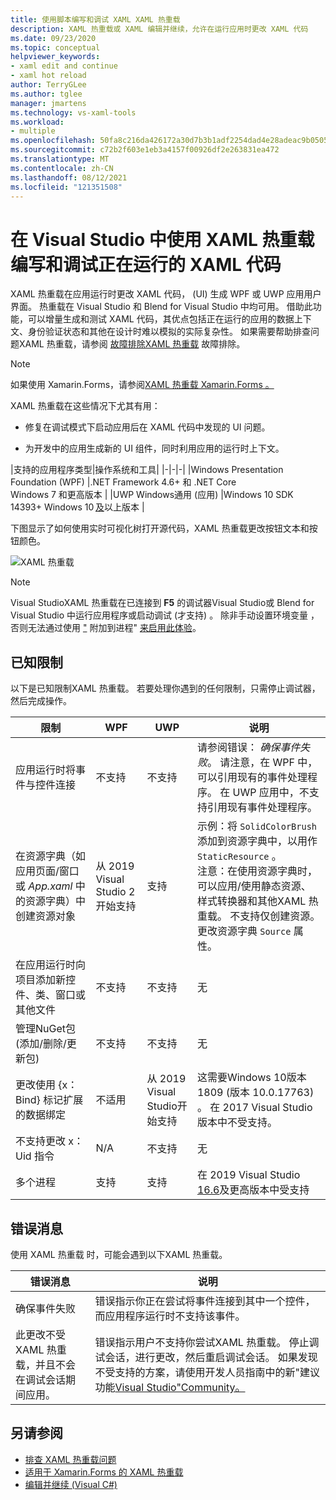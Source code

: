 ```yaml
---
title: 使用脚本编写和调试 XAML XAML 热重载
description: XAML 热重载或 XAML 编辑并继续，允许在运行应用时更改 XAML 代码
ms.date: 09/23/2020
ms.topic: conceptual
helpviewer_keywords:
- xaml edit and continue
- xaml hot reload
author: TerryGLee
ms.author: tglee
manager: jmartens
ms.technology: vs-xaml-tools
ms.workload:
- multiple
ms.openlocfilehash: 50fa8c216da426172a30d7b3b1adf2254dad4e28adeac9b05055de5e9bfa094b
ms.sourcegitcommit: c72b2f603e1eb3a4157f00926df2e263831ea472
ms.translationtype: MT
ms.contentlocale: zh-CN
ms.lasthandoff: 08/12/2021
ms.locfileid: "121351508"
---
```

# <a name="write-and-debug-running-xaml-code-with-xaml-hot-reload-in-visual-studio"></a>在 Visual Studio 中使用 XAML 热重载编写和调试正在运行的 XAML 代码

XAML 热重载在应用运行时更改 XAML 代码， (UI) 生成 WPF 或 UWP 应用用户界面。 热重载在 Visual Studio 和 Blend for Visual Studio 中均可用。 借助此功能，可以增量生成和测试 XAML 代码，其优点包括正在运行的应用的数据上下文、身份验证状态和其他在设计时难以模拟的实际复杂性。 如果需要帮助排查问题XAML 热重载，请参阅 [故障排除XAML 热重载](xaml-hot-reload-troubleshooting.md) 故障排除。

> [!NOTE]
> 如果使用 Xamarin.Forms，请参阅[XAML 热重载 Xamarin.Forms 。](/xamarin/xamarin-forms/xaml/hot-reload)

XAML 热重载在这些情况下尤其有用：

* 修复在调试模式下启动应用后在 XAML 代码中发现的 UI 问题。

* 为开发中的应用生成新的 UI 组件，同时利用应用的运行时上下文。

|支持的应用程序类型|操作系统和工具|
|-|-|-|
|Windows Presentation Foundation (WPF) |.NET Framework 4.6+ 和 .NET Core</br>Windows 7 和更高版本 |
|UWP Windows通用 (应用) |Windows 10 SDK 14393+ Windows 10 [及](https://developer.microsoft.com/windows/downloads/windows-10-sdk)以上版本 |

下图显示了如何使用实时可视化树打开源代码，XAML 热重载更改按钮文本和按钮颜色。

![XAML 热重载](../debugger/media/xaml-hot-reload-using.gif)

> [!NOTE]
> Visual StudioXAML 热重载在已连接到 **F5** 的调试器Visual Studio或 Blend for Visual Studio 中运行应用程序或启动调试 (才支持) 。  除非手动设置环境变量 ，否则无法通过使用 ["](../debugger/attach-to-running-processes-with-the-visual-studio-debugger.md) 附加到进程" [来启用此体验](xaml-hot-reload-troubleshooting.md#verify-that-you-use-start-debugging-rather-than-attach-to-process)。

## <a name="known-limitations"></a>已知限制

以下是已知限制XAML 热重载。 若要处理你遇到的任何限制，只需停止调试器，然后完成操作。

|限制|WPF|UWP|说明|
|-|-|-|-|
|应用运行时将事件与控件连接|不支持|不支持|请参阅错误： *确保事件失败*。 请注意，在 WPF 中，可以引用现有的事件处理程序。 在 UWP 应用中，不支持引用现有事件处理程序。|
|在资源字典（如应用页面/窗口或 *App.xaml* 中的资源字典）中创建资源对象|从 2019 Visual Studio 2 开始支持|支持|示例：将 `SolidColorBrush` 添加到资源字典中，以用作 `StaticResource` 。</br>注意：在使用资源字典时，可以应用/使用静态资源、样式转换器和其他XAML 热重载。 不支持仅创建资源。</br> 更改资源字典 `Source` 属性。|
|在应用运行时向项目添加新控件、类、窗口或其他文件|不支持|不支持|无|
|管理NuGet包 (添加/删除/更新包) |不支持|不支持|无|
|更改使用 {x：Bind} 标记扩展的数据绑定|不适用|从 2019 Visual Studio开始支持|这需要Windows 10版本 1809 (版本 10.0.17763) 。 在 2017 Visual Studio版本中不受支持。|
|不支持更改 x：Uid 指令|N/A|不支持|无|
|多个进程 | 支持 | 支持 | 在 2019 Visual Studio [16.6](/visualstudio/releases/2019/release-notes-v16.6)及更高版本中受支持 |

## <a name="error-messages"></a>错误消息

使用 XAML 热重载 时，可能会遇到以下XAML 热重载。

|错误消息|说明|
|-|-|
|确保事件失败|错误指示你正在尝试将事件连接到其中一个控件，而应用程序运行时不支持该事件。|
|此更改不受 XAML 热重载，并且不会在调试会话期间应用。|错误指示用户不支持你尝试XAML 热重载。 停止调试会话，进行更改，然后重启调试会话。 如果发现不受支持的方案，请使用开发人员指南中的新"建议功能[Visual Studio"Community。](https://aka.ms/feedback/suggest?space=8) |

## <a name="see-also"></a>另请参阅

* [排查 XAML 热重载问题](xaml-hot-reload-troubleshooting.md)
* [适用于 Xamarin.Forms 的 XAML 热重载](/xamarin/xamarin-forms/xaml/hot-reload)
* [编辑并继续 (Visual C#)](../debugger/edit-and-continue-visual-csharp.md)
